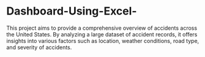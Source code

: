 # Dashboard-Using-Excel-
  This project aims to provide a comprehensive overview of accidents across the United States. By analyzing a large dataset of accident records, it offers insights into various factors such as location, weather conditions, road type, and severity of accidents.
